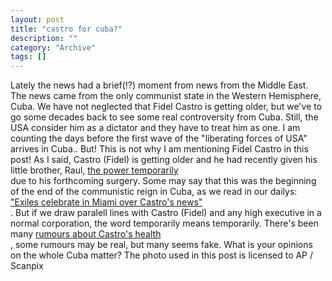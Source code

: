 ```yaml
--- 
layout: post 
title: "castro for cuba?"
description: ""
category: "Archive"
tags: []
---  
```

Lately the news had a brief(!?) moment from news from the Middle East. The news came from the only communist state in the Western Hemisphere, Cuba. 
We have not neglected that Fidel Castro is getting older, but we've to go some decades back to see some real controversity from Cuba. Still, the USA consider him as a dictator and they have to treat him as one. I am counting the days before the first wave of the "liberating forces of USA" arrives in Cuba..
But! This is not why I am mentioning Fidel Castro in this post! As I said, Castro (Fidel) is getting older and he had recently given his little brother, Raul, <a href="http://today.reuters.com/news/articlenews.aspx?type=topNews&amp;storyID=2006-08-01T032602Z_01_N31365302_RTRUKOC_0_US-CUBA-CASTRO.xml">the power temporarily</a> <br/> due to his forthcoming surgery. Some may say that this was the beginning of the end of the communistic reign in Cuba, as we read in our dailys: <a href="http://today.reuters.com/news/articlenews.aspx?type=domesticNews&amp;storyID=2006-08-01T051933Z_01_N31345162_RTRUKOC_0_US-CUBA-CASTRO-MIAMI.xml">"Exiles celebrate in Miami over Castro's news"</a> <br/>. But if we draw paralell lines with Castro (Fidel) and any high executive in a normal corporation, the word temporarily means temporarily.
There's been many <a href="http://today.reuters.com/news/articlenews.aspx?type=topNews&amp;storyid=2006-08-01T024715Z_01_N31367531_RTRUKOT_0_TEXT0.xml">rumours about Castro's health</a> <br/>, some rumours may be real, but many seems fake.
What is your opinions on the whole Cuba matter? 
The photo used in this post is licensed to AP / Scanpix
